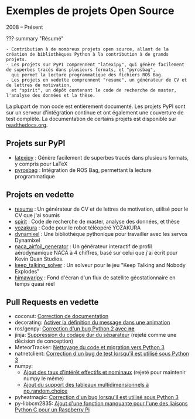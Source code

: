# Exemples de projets Open Source
2008 &ndash; Présent

??? summary "Résumé"

    - Contribution à de nombreux projets open source, allant de la création de bibliothèques Python à la contribution à de grands projets.
    - Les projets sur PyPI comprennent "latexipy", qui génère facilement de superbes tracés dans plusieurs formats, et "pyrosbag",
      qui permet la lecture programmatique des fichiers ROS Bag.
    - Les projets en vedette comprennent "resume", un générateur de CV et de lettres de motivation,
      et "spirit", un dépôt contenant le code de recherche de master, l'analyse des données et la thèse.

La plupart de mon code est entièrement documenté.
Les projets PyPI sont sur un serveur d'intégration continue et ont également une couverture de test complète.
La documentation de certains projets est disponible sur [readthedocs.org](https://readthedocs.org/).

## Projets sur PyPI
- [latexipy](https://github.com/masasin/latexipy) : Génère facilement de superbes tracés dans plusieurs formats, y compris pour LaTeX
- [pyrosbag](https://github.com/masasin/pyrosbag) : Intégration de ROS Bag, permettant la lecture programmatique

## Projets en vedette
- [resume](https://github.com/masasin/resume) : Un générateur de CV et de lettres de motivation, utilisé pour le CV que j'ai soumis
- [spirit](https://github.com/masasin/spirit) : Code de recherche de master, analyse des données, et thèse
- [yozakura](https://github.com/kyoto-u-shinobi/yozakura_raspi) : Code pour le robot téléopéré YOZAKURA
- [dynamixel](https://github.com/masasin/dynamixel) : Une bibliothèque pythonique pour travailler avec les servos Dynamixel
- [naca_airfoil_generator](https://github.com/masasin/naca_airfoil_generator) : Un générateur interactif de profil aérodynamique NACA à 4 chiffres, basé sur celui que j'ai écrit pour Kevin Quan Studios.
- [keep_talking_solver](https://github.com/masasin/keep_talking_solver) : Un solveur pour le jeu "Keep Talking and Nobody Explodes"
- [himawaripy](https://github.com/masasin/himawaripy) : Fond d'écran d'un flux de satellite géostationnaire en temps quasi réel

## Pull Requests en vedette
- coconut: [Correction de documentation](https://github.com/evhub/coconut/pull/188)
- decorating: [Activer la définition du message dans une animation](https://github.com/ryukinix/decorating/pull/1)
- ros/genpy: [Correction d'un bug Python 2 avec __ne__](https://github.com/ros/genpy/pull/62)
- jinja: [Suppression du codage dur du séparateur](https://github.com/pallets/jinja/pull/558) (rejeté comme une décision de conception)
- MeteorTracker: [Nettoyage du code et migration vers Python 3](https://github.com/heidtn/MeteorTracker/pull/1)
- natnetclient: [Correction d'un bug de test lorsqu'il est utilisé sous Python 3](https://github.com/ratcave/natnetclient/pull/2)
- numpy:
    - [Ajout des taux d'intérêt effectifs et nominaux](https://github.com/numpy/numpy/pull/9414) (rejeté pour maintenir numpy le même)
    - [Ajout du support des tableaux multidimensionnels à np.random.choice](https://github.com/numpy/numpy/pull/7810)
- pyheatmagic: [Correction d'un bug lorsqu'il est utilisé sous Python 3](https://github.com/csurfer/pyheatmagic/pull/1)
- py-libbcm2835: [Ajout d'une fonction manquante pour l'une des liaisons Python C pour un Raspberry Pi](https://github.com/mubeta06/py-libbcm2835/pull/2)
